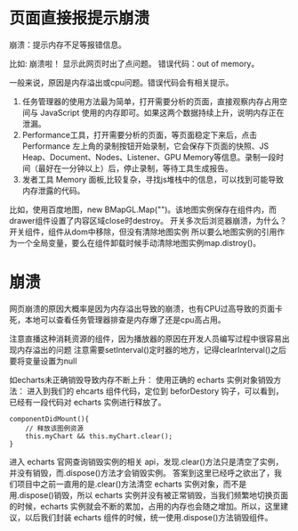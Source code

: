 
# 页面直接报提示崩溃
崩溃：提示内存不足等报错信息。

比如:
崩溃啦！
显示此网页时出了点问题。
错误代码：out of memory。

一般来说，原因是内存溢出或cpu问题。错误代码会有相关提示。

1. 任务管理器的使用方法最为简单，打开需要分析的页面，直接观察内存占用空间与 JavaScript 使用的内存即可。如果这两个数据持续上升，说明内存正在泄漏。
2. Performance工具，打开需要分析的页面，等页面稳定下来后，点击 Performance 左上角的录制按钮开始录制，它会保存下页面的快照、JS Heap、Document、Nodes、Listener、GPU Memory等信息。录制一段时间（最好在一分钟以上）后，停止录制，等待工具生成报告。
3. 发者工具 Memory 面板,比较复杂，寻找js堆栈中的信息，可以找到可能导致内存泄露的代码。

比如，使用百度地图，new BMapGL.Map("")。该地图实例保存在组件内，而drawer组件设置了内容区域close时destroy。
开关多次后浏览器崩溃，为什么？
开关组件，组件从dom中移除，但没有清除地图实例
所以要么地图实例的引用作为一个全局变量，要么在组件卸载时候手动清除地图实例map.distroy()。

# 崩溃
网页崩溃的原因大概率是因为内存溢出导致的崩溃，也有CPU过高导致的页面卡死，本地可以查看任务管理器排查是内存爆了还是cpu高占用。

注意直播这种消耗资源的组件，因为播放器的原因在开发人员编写过程中很容易出现内存溢出的问题
注意需要setInterval()定时器的地方，记得clearInterval()之后要将变量设置为null

如echarts未正确销毁导致内存不断上升：
使用正确的 echarts 实例对象销毁方法：
进入到我们的 ehcarts 组件代码，定位到 beforDestory 钩子，可以看到，已经有一段代码对 echarts 实例进行释放了。
```
componentDidMount(){
    // 释放该图例资源
    this.myChart && this.myChart.clear();
}
```
进入 echarts 官网查询销毁实例的相关 api，发现.clear()方法只是清空了实例，并没有销毁，而.dispose()方法才会销毁实例。
答案到这里已经呼之欲出了，我们项目中之前一直用的是.clear()方法清空 echarts 实例对象，而不是用.dispose()销毁，所以 echarts 实例并没有被正常销毁，当我们频繁地切换页面的时候，echarts 实例就会不断的累加，占用的内存也会随之增加。所以，这里建议，以后我们封装 echarts 组件的时候，统一使用.dispose()方法销毁组件。